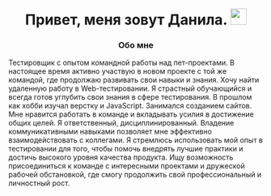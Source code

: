 <h1 align="center">Привет, меня зовут Данила.</a> 
<img src="https://github.com/blackcater/blackcater/raw/main/images/Hi.gif" height="32"/></h1>
<h3 align="center">Обо мне</h3>
<p>Тестировщик с опытом командной работы над пет-проектами. В настоящее время активно участвую в новом проекте с той же командой, где продолжаю развивать свои навыки и знания. Хочу найти удаленную работу в Web-тестировании.
Я страстный обучающийся и всегда готов углубить свои знания в сфере тестирования. В прошлом как хобби изучал верстку и JavaScript. Занимался созданием сайтов.
Мне нравится работать в команде и вкладывать усилия в достижение общих целей. Я ответственный, дисциплинированный. Владение коммуникативными навыками позволяет мне эффективно взаимодействовать с коллегами.
Я стремлюсь использовать мой опыт в тестировании для того, чтобы помочь внедрять лучшие практики и достичь высокого уровня качества продукта. Ищу возможность присоединиться к команде с интересными проектами и дружеской рабочей обстановкой, где смогу продолжить свой профессиональный и личностный рост.</p>
